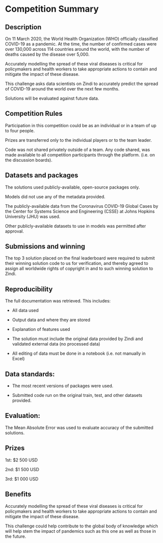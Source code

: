 

# Competition Summary

## Description

On 11 March 2020, the World Health Organization (WHO) officially classified COVID-19 as a pandemic. At the time, the number of confirmed cases were over 130,000 across 114 countries around the world, with the number of deaths caused by the disease over 5,000.

Accurately modelling the spread of these viral diseases is critical for policymakers and health workers to take appropriate actions to contain and mitigate the impact of these disease.

This challenge asks data scientists on Zindi to accurately predict the spread of COVID-19 around the world over the next few months.

Solutions will be evaluated against future data.


## Competition Rules

Participation in this competition could be as an individual or in a team of up to four people.

Prizes are transferred only to the individual players or to the team leader.

Code was not shared privately outside of a team. Any code shared, was made available to all competition participants through the platform. (i.e. on the discussion boards).


## Datasets and packages

The solutions used publicly-available, open-source packages only.  

Models did not use any of the metadata provided.

 The publicly-available data from the Coronavirus COVID-19 Global Cases by the Center for Systems Science and Engineering (CSSE) at Johns Hopkins University (JHU) was used.
 
 Other publicly-available datasets to use in models was permitted after approval.
## Submissions and winning

The top 3 solution placed on the final leaderboard were required to submit their winning solution code to us for verification, and thereby agreed to assign all worldwide rights of copyright in and to such winning solution to Zindi.

## Reproducibility

The full documentation was retrieved. This includes:
- All data used

- Output data and where they are stored

- Explanation of features used

- The solution must include the original data provided by Zindi and validated external data (no processed data)

- All editing of data must be done in a notebook (i.e. not manually in Excel)

## Data standards:

- The most recent versions of packages were used.

- Submitted code run on the original train, test, and other datasets provided.

## Evaluation:

The Mean Absolute Error was used to evaluate accuracy of the submitted solutions.

## Prizes

1st: $2 500 USD

2nd: $1 500 USD

3rd: $1 000 USD



## Benefits

Accurately modelling the spread of these viral diseases is critical for policymakers and health workers to take appropriate actions to contain and mitigate the impact of these disease.

This challenge could help contribute to the global body of knowledge which will help stem the impact of pandemics such as this one as well as those in the future.
